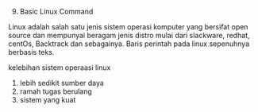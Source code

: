 9. Basic Linux Command

Linux adalah salah satu jenis sistem operasi komputer yang bersifat open source dan mempunyai beragam jenis distro mulai dari slackware, redhat, centOs, Backtrack dan sebagainya.
Baris perintah pada linux sepenuhnya berbasis teks.

kelebihan sistem operaasi linux
1. lebih sedikit sumber daya
2. ramah tugas berulang
3. sistem yang kuat

